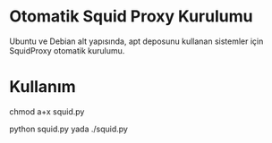 # Otomatik Squid Proxy Kurulumu
Ubuntu ve Debian alt yapısında, apt deposunu kullanan sistemler için SquidProxy otomatik kurulumu.

# Kullanım

chmod a+x squid.py

python squid.py yada ./squid.py
